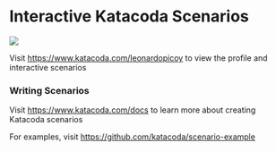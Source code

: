 # Interactive Katacoda Scenarios

[![](http://shields.katacoda.com/katacoda/leonardopicoy/count.svg)](https://www.katacoda.com/leonardopicoy "Get your profile on Katacoda.com")

Visit https://www.katacoda.com/leonardopicoy to view the profile and interactive scenarios

### Writing Scenarios
Visit https://www.katacoda.com/docs to learn more about creating Katacoda scenarios

For examples, visit https://github.com/katacoda/scenario-example

